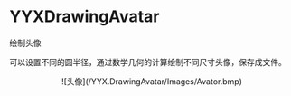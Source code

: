 # YYXDrawingAvatar
绘制头像

可以设置不同的圆半径，通过数学几何的计算绘制不同尺寸头像，保存成文件。

<div style="text-align: center;>
 <image src="/YYX.DrawingAvatar/Images/Avator.bmp"/>
</div>
<center>
![头像](/YYX.DrawingAvatar/Images/Avator.bmp)
</center>


